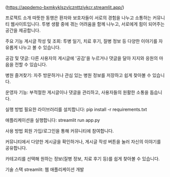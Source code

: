 (https://appdemo-bxmkyklszvlcznttziykcr.streamlit.app/)

프로젝트 소개
따뜻한 동행은 환자와 보호자들이 서로의 경험을 나누고 소통하는 커뮤니티 웹사이트입니다. 투병 생활 중에 겪는 어려움을 함께 나누고, 서로에게 힘이 되어주는 공간을 제공합니다.

주요 기능
게시글 작성 및 조회: 투병 일기, 치료 후기, 질병 정보 등 다양한 이야기를 자유롭게 나누고 볼 수 있습니다.

공감 및 댓글: 다른 사용자의 게시글에 '공감'을 누르거나 댓글을 달아 지지와 응원의 마음을 전할 수 있습니다.

병원 즐겨찾기: 자주 방문하거나 관심 있는 병원 정보를 저장하고 쉽게 찾아볼 수 있습니다.

운영자 기능: 부적절한 게시글이나 댓글을 관리하고, 사용자들의 원활한 소통을 돕습니다.

실행 방법
필요한 라이브러리를 설치합니다: pip install -r requirements.txt

애플리케이션을 실행합니다: streamlit run app.py

사용 방법
회원 가입/로그인을 통해 커뮤니티에 참여합니다.

커뮤니티에서 다양한 게시글을 확인하거나, 게시글 작성 버튼을 눌러 자신의 이야기를 공유합니다.

카테고리를 선택해 원하는 정보(질병 정보, 치료 후기 등)를 쉽게 찾아볼 수 있습니다.

기술 스택
streamlit: 웹 애플리케이션 개발

